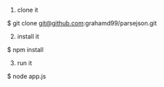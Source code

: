1) clone it

$ git clone git@github.com:grahamd99/parsejson.git

2) install it

$ npm install

3) run it

$ node app.js